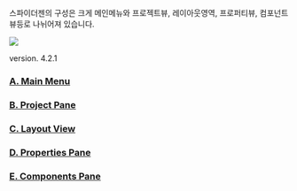 스파이더젠의 구성은 크게 메인메뉴와 프로젝트뷰, 레이아웃영역, 프로퍼티뷰, 컴포넌트뷰등로 나뉘어져 있습니다.  

![](https://wikidocs.net/images/page/22783/screen.png)

version. 4.2.1

### [A. Main Menu](https://wikidocs.net/22784) 

### [B. Project Pane](https://wikidocs.net/22785) 

### [C. Layout View](https://wikidocs.net/22786) 

### [D. Properties Pane](https://wikidocs.net/22787) 

### [E. Components Pane](https://wikidocs.net/22788) 